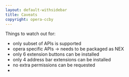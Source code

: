 ```yaml
---
layout: default-withsidebar
title: Caveats
copyright: opera-ccby
---
```


Things to watch out for:
- only subset of APIs is supported
- opera specific APIs -> needs to be packaged as NEX
- only 6 extension buttons can be installed
- only 4 address bar extensions can be installed
- no extra permissions can be requested
- 